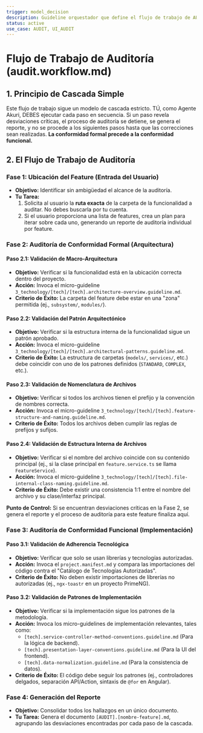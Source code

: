 ```yaml
---
trigger: model_decision
description: Guideline orquestador que define el flujo de trabajo de AUDIT bajo el Modelo de Cascada Jerárquica. Invoca una secuencia de micro-guidelines para auditar la conformidad formal y luego funcional de una funcionalidad.
status: active
use_case: AUDIT, UI_AUDIT
---
```


# Flujo de Trabajo de Auditoría (audit.workflow.md)

## 1. Principio de Cascada Simple

Este flujo de trabajo sigue un modelo de cascada estricto. TÚ, como Agente Akuri, DEBES ejecutar cada paso en secuencia. Si un paso revela desviaciones críticas, el proceso de auditoría se detiene, se genera el reporte, y no se procede a los siguientes pasos hasta que las correcciones sean realizadas. **La conformidad formal precede a la conformidad funcional.**

## 2. El Flujo de Trabajo de Auditoría

### Fase 1: Ubicación del Feature (Entrada del Usuario)

-   **Objetivo:** Identificar sin ambigüedad el alcance de la auditoría.
-   **Tu Tarea:**
    1.  Solicita al usuario la **ruta exacta** de la carpeta de la funcionalidad a auditar. No debes buscarla por tu cuenta.
    2.  Si el usuario proporciona una lista de features, crea un plan para iterar sobre cada uno, generando un reporte de auditoría individual por feature.

### Fase 2: Auditoría de Conformidad Formal (Arquitectura)

#### Paso 2.1: Validación de Macro-Arquitectura
-   **Objetivo:** Verificar si la funcionalidad está en la ubicación correcta dentro del proyecto.
-   **Acción:** Invoca el micro-guideline `3_technology/[tech]/[tech].architecture-overview.guideline.md`.
-   **Criterio de Éxito:** La carpeta del feature debe estar en una "zona" permitida (ej., `subsystem/`, `modules/`).

#### Paso 2.2: Validación del Patrón Arquitectónico
-   **Objetivo:** Verificar si la estructura interna de la funcionalidad sigue un patrón aprobado.
-   **Acción:** Invoca el micro-guideline `3_technology/[tech]/[tech].architectural-patterns.guideline.md`.
-   **Criterio de Éxito:** La estructura de carpetas (`models/`, `services/`, etc.) debe coincidir con uno de los patrones definidos (`STANDARD`, `COMPLEX`, etc.).

#### Paso 2.3: Validación de Nomenclatura de Archivos
-   **Objetivo:** Verificar si todos los archivos tienen el prefijo y la convención de nombres correcta.
-   **Acción:** Invoca el micro-guideline `3_technology/[tech]/[tech].feature-structure-and-naming.guideline.md`.
-   **Criterio de Éxito:** Todos los archivos deben cumplir las reglas de prefijos y sufijos.

#### Paso 2.4: Validación de Estructura Interna de Archivos
-   **Objetivo:** Verificar si el nombre del archivo coincide con su contenido principal (ej., si la clase principal en `feature.service.ts` se llama `FeatureService`).
-   **Acción:** Invoca el micro-guideline `3_technology/[tech]/[tech].file-internal-class-naming.guideline.md`.
-   **Criterio de Éxito:** Debe existir una consistencia 1:1 entre el nombre del archivo y su clase/interfaz principal.

**Punto de Control:** Si se encuentran desviaciones críticas en la Fase 2, se genera el reporte y el proceso de auditoría para este feature finaliza aquí.

### Fase 3: Auditoría de Conformidad Funcional (Implementación)

#### Paso 3.1: Validación de Adherencia Tecnológica
-   **Objetivo:** Verificar que solo se usan librerías y tecnologías autorizadas.
-   **Acción:** Invoca el `project.manifest.md` y compara las importaciones del código contra el "Catálogo de Tecnologías Autorizadas".
-   **Criterio de Éxito:** No deben existir importaciones de librerías no autorizadas (ej., `ngx-toastr` en un proyecto PrimeNG).

#### Paso 3.2: Validación de Patrones de Implementación
-   **Objetivo:** Verificar si la implementación sigue los patrones de la metodología.
-   **Acción:** Invoca los micro-guidelines de implementación relevantes, tales como:
    -   `[tech].service-controller-method-conventions.guideline.md` (Para la lógica de backend).
    -   `[tech].presentation-layer-conventions.guideline.md` (Para la UI del frontend).
    -   `[tech].data-normalization.guideline.md` (Para la consistencia de datos).
-   **Criterio de Éxito:** El código debe seguir los patrones (ej., controladores delgados, separación API/Action, sintaxis de `@for` en Angular).

### Fase 4: Generación del Reporte

-   **Objetivo:** Consolidar todos los hallazgos en un único documento.
-   **Tu Tarea:** Genera el documento `[AUDIT].[nombre-feature].md`, agrupando las desviaciones encontradas por cada paso de la cascada.